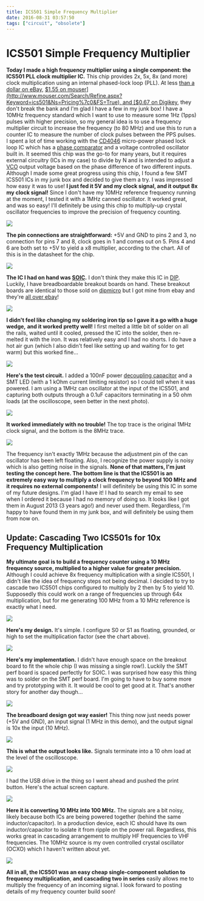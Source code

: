 ```yaml
---
title: ICS501 Simple Frequency Multiplier
date: 2016-08-31 03:57:50
tags: ["circuit", "obsolete"]
---
```


# ICS501 Simple Frequency Multiplier

**Today I made a high frequency multiplier using a single component: the ICS501 PLL clock multiplier** **IC.** This chip provides 2x, 5x, 8x (and more) clock multiplication using an internal phased-lock loop (PLL). At less [than a dollar on eBay](http://www.ebay.com/sch/i.html?&_nkw=ICS501), [$1.55 on mouser](http://www.mouser.com/Search/Refine.aspx?Keyword=ics501&Ns=Pricing%7c0&FS=True), and [$0.67 on Digikey](http://www.digikey.com/product-search/en/integrated-circuits-ics/clock-timing-clock-generators-plls-frequency-synthesizers/2556421?FV=fff40027%2Cfff80205&mnonly=0&newproducts=0&ColumnSort=1000011&page=1&stock=0&pbfree=0&rohs=0&k=ics501&quantity=&ptm=0&fid=0&pageSize=25), they don't break the bank and I'm glad I have a few in my junk box! I have a 10MHz frequency standard which I want to use to measure some 1Hz (1pps) pulses with higher precision, so my general idea is to use a frequency multiplier circuit to increase the frequency (to 80 MHz) and use this to run a counter IC to measure the number of clock pulses between the PPS pulses. I spent a lot of time working with the [CD4046](http://www.ti.com/lit/ds/symlink/cd4046b.pdf) micro-power phased lock loop IC which has a [phase comparator](https://en.wikipedia.org/wiki/Phase_detector) and a voltage controlled oscillator built in. It seemed this chip was the go-to for many years, but it requires external circuitry (ICs in my case) to divide by N and is intended to adjust a [VCO](https://en.wikipedia.org/wiki/Voltage-controlled_oscillator) output voltage based on the phase difference of two different inputs. Although I made some great progress using this chip, I found a few SMT ICS501 ICs in my junk box and decided to give them a try. I was impressed how easy it was to use! **I just fed it 5V and my clock signal, and it output 8x my clock signal!** Since I don't have my 10MHz reference frequency running at the moment, I tested it with a 1MHz canned oscillator. It worked great, and was so easy! I'll definitely be using this chip to multiply-up crystal oscillator frequencies to improve the precision of frequency counting.

<div class="text-center img-medium">

![](https://swharden.com/static/2016/08/31/datasheet.jpg)

</div>

**The pin connections are straightforward:** +5V and GND to pins 2 and 3, no connection for pins 7 and 8, clock goes in 1 and comes out on 5. Pins 4 and 6 are both set to +5V to yield a x8 multiplier, according to the chart. All of this is in the datasheet for the chip.

<div class="text-center img-border">

![](https://swharden.com/static/2016/08/31/IMG_8104.jpg)

</div>

**The IC I had on hand was [SOIC](https://en.wikipedia.org/wiki/Small_Outline_Integrated_Circuit).** I don't think they make this IC in [DIP](https://en.wikipedia.org/wiki/Dual_in-line_package). Luckily, I have breadboardable breakout boards on hand. These breakout boards are identical to those sold on [dipmicro](https://www.dipmicro.com/store/PCB-SSOP-DIP28) but I got mine from ebay and they're [all over ebay](http://www.ebay.com/sch/sis.html?_nkw=SMD+SMT+IC+PCB+Adapter)!

<div class="text-center img-border">

![](https://swharden.com/static/2016/08/31/IMG_8111.jpg)

</div>

**I didn't feel like changing my soldering iron tip so I gave it a go with a huge wedge,** **and it worked pretty well!** I first melted a little bit of solder on all the rails, waited until it cooled, pressed the IC into the solder, then re-melted it with the iron. It was relatively easy and I had no shorts. I do have a hot air gun (which I also didn't feel like setting up and waiting for to get warm) but this worked fine...

<div class="text-center img-border">

![](https://swharden.com/static/2016/08/31/IMG_8113.jpg)

</div>

**Here's the test circuit.** I added a 100nF power [decoupling capacitor](https://en.wikipedia.org/wiki/Decoupling_capacitor) and a SMT LED (with a 1 kOhm current limiting resistor) so I could tell when it was powered. I am using a 1MHz can oscillator at the input of the ICS501, and capturing both outputs through a 0.1uF capacitors terminating in a 50 ohm loads (at the oscilloscope, seen better in the next photo).

<div class="text-center img-border">

![](https://swharden.com/static/2016/08/31/IMG_8121.jpg)

</div>

**It worked immediately with no trouble!** The top trace is the original 1MHz clock signal, and the bottom is the 8MHz trace.

<div class="text-center img-border">

![](https://swharden.com/static/2016/08/31/ics501-demo.png)

</div>

The frequency isn't exactly 1MHz because the adjustment pin of the can oscillator has been left floating. Also, I recognize the power supply is noisy which is also getting noise in the signals. **None of that matters, I'm just testing the concept here. The bottom line is that the ICS501 is an extremely easy way to multiply a clock frequency to beyond 100 MHz and it requires no external components!** I will definitely be using this IC in some of my future designs. I'm glad I have it! I had to search my email to see when I ordered it because I had no memory of doing so. It looks like I got them in August 2013 (3 years ago!) and never used them. Regardless, I'm happy to have found them in my junk box, and will definitely be using them from now on.

## Update: Cascading Two ICS501s for 10x Frequency Multiplication

**My ultimate goal is to build a frequency counter using a 10 MHz frequency source, multiplied to a higher value for greater precision.** Although I could achieve 8x frequency multiplication with a single ICS501, I didn't like the idea of frequency steps not being decimal. I decided to try to cascade two ICS501 chips configured to multiply by 2 then by 5 to yield 10. Supposedly this could work on a range of frequencies up through 64x multiplication, but for me generating 100 MHz from a 10 MHz reference is exactly what I need.

<div class="text-center img-border img-small">

![](https://swharden.com/static/2016/08/31/IMG_8179.jpg)

</div>

**Here's my design.** It's simple. I configure S0 or S1 as floating, grounded, or high to set the multiplication factor (see the chart above).

<div class="text-center img-border">

![](https://swharden.com/static/2016/08/31/IMG_8175.jpg)

</div>

**Here's my implementation.** I didn't have enough space on the breakout board to fit the whole chip (I was missing a single row!). Luckily the SMT perf board is spaced perfectly for SOIC. I was surprised how easy this thing was to solder on the SMT perf board. I'm going to have to buy some more and try prototyping with it. It would be cool to get good at it. That's another story for another day though...

<div class="text-center img-border">

![](https://swharden.com/static/2016/08/31/IMG_8162.jpg)

</div>

**The breadboard design got way easier!** This thing now just needs power (+5V and GND), an input signal (1 MHz in this demo), and the output signal is 10x the input (10 MHz).

<div class="text-center img-border">

![](https://swharden.com/static/2016/08/31/IMG_8161.jpg)

</div>

**This is what the output looks like.** Signals terminate into a 10 ohm load at the level of the oscilloscope.

<div class="text-center img-border">

![](https://swharden.com/static/2016/08/31/SDS00018.jpg)

</div>

I had the USB drive in the thing so I went ahead and pushed the print button. Here's the actual screen capture.

<div class="text-center img-border">

![](https://swharden.com/static/2016/08/31/SDS00005.jpg)

</div>

**Here it is converting 10 MHz into 100 MHz.** The signals are a bit noisy, likely because both ICs are being powered together (behind the same inductor/capacitor). In a production device, each IC should have its own inductor/capacitor to isolate it from ripple on the power rail. Regardless, this works great in cascading arrangement to multiply HF frequencies to VHF frequencies. The 10MHz source is my oven controlled crystal oscillator (OCXO) which I haven't written about yet.

<div class="text-center img-border">

![](https://swharden.com/static/2016/08/31/IMG_8166.jpg)

</div>

**All in all, the ICS501 was an easy cheap single-component solution to frequency multiplication**, **and cascading two in series** easily allows me to multiply the frequency of an incoming signal. I look forward to posting details of my frequency counter build soon!